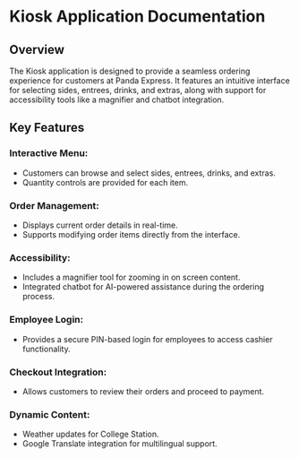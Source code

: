 # Kiosk Application Documentation

## Overview
The Kiosk application is designed to provide a seamless ordering experience for customers at Panda Express. It features an intuitive interface for selecting sides, entrees, drinks, and extras, along with support for accessibility tools like a magnifier and chatbot integration.

## Key Features

### Interactive Menu:
- Customers can browse and select sides, entrees, drinks, and extras.
- Quantity controls are provided for each item.

### Order Management:
- Displays current order details in real-time.
- Supports modifying order items directly from the interface.

### Accessibility:
- Includes a magnifier tool for zooming in on screen content.
- Integrated chatbot for AI-powered assistance during the ordering process.

### Employee Login:
- Provides a secure PIN-based login for employees to access cashier functionality.

### Checkout Integration:
- Allows customers to review their orders and proceed to payment.

### Dynamic Content:
- Weather updates for College Station.
- Google Translate integration for multilingual support.